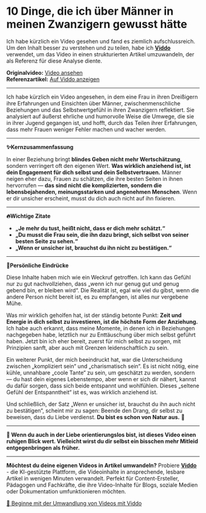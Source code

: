 # 10 Dinge, die ich über Männer in meinen Zwanzigern gewusst hätte

Ich habe kürzlich ein Video gesehen und fand es ziemlich aufschlussreich. Um den Inhalt besser zu verstehen und zu teilen, habe ich **[Viddo](https://viddo.pro/)** verwendet, um das Video in einen strukturierten Artikel umzuwandeln, der als Referenz für diese Analyse diente.

**Originalvideo:** [Video ansehen](https://www.youtube.com/watch?v=1tTvLGkEqTU)  
**Referenzartikel:** [Auf Viddo anzeigen](https://viddo.pro/zh/video-result/06cbf811-795d-4fe0-9e1e-e5966d6a5580)

---

Ich habe kürzlich ein Video angesehen, in dem eine Frau in ihren Dreißigern ihre Erfahrungen und Einsichten über Männer, zwischenmenschliche Beziehungen und das Selbstwertgefühl in ihren Zwanzigern reflektiert. Sie analysiert auf äußerst ehrliche und humorvolle Weise die Umwege, die sie in ihrer Jugend gegangen ist, und hofft, durch das Teilen ihrer Erfahrungen, dass mehr Frauen weniger Fehler machen und wacher werden.

---

**✨Kernzusammenfassung**

In einer Beziehung bringt **blindes Geben nicht mehr Wertschätzung**, sondern verringert oft den eigenen Wert. **Was wirklich anziehend ist, ist dein Engagement für dich selbst und dein Selbstvertrauen.** Männer neigen eher dazu, Frauen zu schätzen, die ihre besten Seiten in ihnen hervorrufen — **das sind nicht die komplizierten, sondern die lebensbejahenden, meinungsstarken und angenehmen Menschen**. Wenn er dir unsicher erscheint, musst du dich auch nicht auf ihn fixieren.

---

**🔥Wichtige Zitate**

- **„Je mehr du tust, heißt nicht, dass er dich mehr schätzt.“**
- **„Du musst die Frau sein, die ihn dazu bringt, sich selbst von seiner besten Seite zu sehen.“**
- **„Wenn er unsicher ist, brauchst du ihn nicht zu bestätigen.“**

---

**💭Persönliche Eindrücke**

Diese Inhalte haben mich wie ein Weckruf getroffen. Ich kann das Gefühl nur zu gut nachvollziehen, dass „wenn ich nur genug gut und genug gebend bin, er bleiben wird“. Die Realität ist, egal wie viel du gibst, wenn die andere Person nicht bereit ist, es zu empfangen, ist alles nur vergebene Mühe.

Was mir wirklich geholfen hat, ist der ständig betonte Punkt: **Zeit und Energie in dich selbst zu investieren, ist die höchste Form der Anziehung.** Ich habe auch erkannt, dass meine Momente, in denen ich in Beziehungen nachgegeben habe, letztlich nur zu Enttäuschung über mich selbst geführt haben. Jetzt bin ich eher bereit, zuerst für mich selbst zu sorgen, mit Prinzipien sanft, aber auch mit Grenzen leidenschaftlich zu sein.

Ein weiterer Punkt, der mich beeindruckt hat, war die Unterscheidung zwischen „kompliziert sein“ und „charismatisch sein“. Es ist nicht nötig, eine kühle, unnahbare „coole Tante“ zu sein, um geschätzt zu werden, sondern — du hast dein eigenes Lebenstempo, aber wenn er sich dir nähert, kannst du dafür sorgen, dass sich beide entspannt und wohlfühlen. Dieses „seltene Gefühl der Entspanntheit“ ist es, was wirklich anziehend ist.

Und schließlich, der Satz „Wenn er unsicher ist, brauchst du ihn auch nicht zu bestätigen“, scheint mir zu sagen: Beende den Drang, dir selbst zu beweisen, dass du Liebe verdienst. **Du bist es schon von Natur aus.** 👏

---

**🌟 Wenn du auch in der Liebe orientierungslos bist, ist dieses Video einen ruhigen Blick wert. Vielleicht wirst du dir selbst ein bisschen mehr Mitleid entgegenbringen als früher.**

---

**Möchtest du deine eigenen Videos in Artikel umwandeln?** Probiere **[Viddo](https://viddo.pro/)** - die KI-gestützte Plattform, die Videoinhalte in ansprechende, lesbare Artikel in wenigen Minuten verwandelt. Perfekt für Content-Ersteller, Pädagogen und Fachkräfte, die ihre Video-Inhalte für Blogs, soziale Medien oder Dokumentation umfunktionieren möchten.

[🚀 Beginne mit der Umwandlung von Videos mit Viddo](https://viddo.pro/)